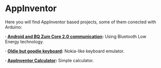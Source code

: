 # AppInventor

Here you will find AppInventor based projects, some of them conected with Arduino:

**· [Android and BQ Zum Core 2.0 communication](https://github.com/Jkutkut/Android-and-BQ-Zum-Core-2.0-communication):** Using Bluetooth Low Energy technology.

**· [Oldie but goodie keyboard]():** Nokia-like keyboard emulator.

**· [AppInventor Calculator](https://github.com/Jkutkut/AppInventor-Calculator):** Simple calculator.

